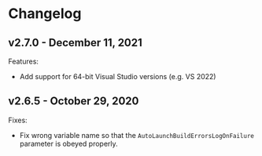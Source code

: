 # Changelog

## v2.7.0 - December 11, 2021

Features:

- Add support for 64-bit Visual Studio versions (e.g. VS 2022)

## v2.6.5 - October 29, 2020

Fixes:

- Fix wrong variable name so that the `AutoLaunchBuildErrorsLogOnFailure` parameter is obeyed properly.
